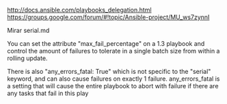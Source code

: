 http://docs.ansible.com/playbooks_delegation.html
https://groups.google.com/forum/#!topic/Ansible-project/MU_ws7zynnI

Mirar serial.md

You can set the attribute "max_fail_percentage" on a 1.3 playbook and control the amount of failures to tolerate in a single batch size from within a rolling update.

There is also "any_errors_fatal: True" which is not specific to the "serial" keyword, and can also cause failures on exactly 1 failure.
any_errors_fatal is a setting that will cause the entire playbook to abort with failure if there are any tasks that fail in this play
